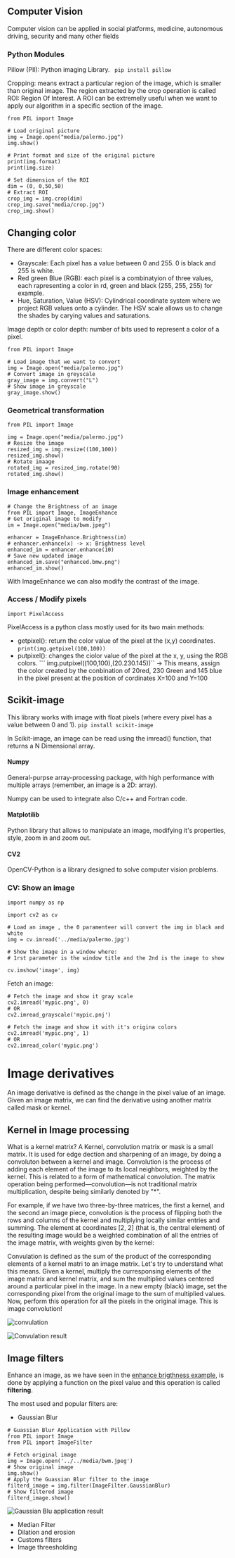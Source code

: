 ## Computer Vision

Computer vision can be applied in social platforms, medicine, autonomous driving, security and many other fields

### Python Modules

Pillow (PIl): Python imaging Library. 
``` pip install pillow```

Cropping: means extract a particular region of the image, which is smaller than original image. The region extracted by the crop operation is called ROI: Region Of Interest. A ROI can be extremelly useful when we want to apply our algorithm in a specific section of the image. 


```
from PIL import Image

# Load original picture
img = Image.open("media/palermo.jpg")
img.show()

# Print format and size of the original picture
print(img.format)
print(img.size)

# Set dimension of the ROI
dim = (0, 0,50,50)
# Extract ROI
crop_img = img.crop(dim)
crop_img.save("media/crop.jpg")
crop_img.show()
```

## Changing color 

There are different color spaces:
* Grayscale: Each pixel has a value between 0 and 255. 0 is black and 255 is white. 
* Red green Blue (RGB): each pixel is a combinatyion of three values, each rapresenting a color in rd, green and black (255, 255, 255) for example.
* Hue, Saturation, Value (HSV): Cylindrical coordinate system where we project RGB values onto a cylinder. The HSV scale allows us to change the shades by carying values and saturations. 

Image depth or color depth: number of bits used to represent a color of a pixel. 
```
from PIL import Image

# Load image that we want to convert
img = Image.open("media/palermo.jpg")
# Convert image in greyscale
gray_image = img.convert("L")
# Show image in greyscale
gray_image.show()
```

### Geometrical transformation

```
from PIL import Image

img = Image.open("media/palermo.jpg")
# Resize the image
resized_img = img.resize((100,100))
resized_img.show()
# Rotate imaage
rotated_img = resized_img.rotate(90)
rotated_img.show()
```

### Image enhancement

```
# Change the Brightness of an image
from PIL import Image, ImageEnhance
# Get original image to modify
im = Image.open("media/bwm.jpeg")

enhancer = ImageEnhance.Brightness(im)
# enhancer.enhance(x) -> x: Brightness level
enhanced_im = enhancer.enhance(10)
# Save new updated image
enhanced_im.save("enhanced.bmw.png")
enhanced_im.show()
```

With ImageEnhance we can also modify the contrast of the image. 

### Access / Modify pixels

```
import PixelAccess
```
PixelAccess is a python class mostly used for its two main methods:
* getpixel(): return the color value of the pixel at the (x,y) coordinates. ```print(img.getpixel(100,100))```
* putpixel(): changes the ciolor value of the pixel at the x, y, using the RGB colors. ``` img.putpixel((100,100),(20.230.145))`` -> This means, assign the color created by the conbination of 20red, 230 Green and 145 blue in the pixel present at the position of cordinates X=100 and Y=100

## Scikit-image

This library works with image with float pixels (where every pixel has a value between 0 and 1).
```pip install scikit-image```

In Scikit-image, an image can be read using the imread() function, that returns a N Dimensional array. 


#### Numpy

General-purpse array-processing package, with high performance with multiple arrays (remember, an image is a 2D: array).

Numpy can be used to integrate also C/c++ and Fortran code.

#### Matplotilib

Python library that allows to manipulate an image, modifying it's properties, style, zoom in and zoom out. 

#### CV2
OpenCV-Python is a library designed to solve computer vision problems.

### CV:  Show an image

```
import numpy as np

import cv2 as cv

# Load an image , the 0 paramenteer will convert the img in black and white
img = cv.imread('../media/palermo.jpg')

# Show the image in a window where: 
# 1rst parameter is the window title and the 2nd is the image to show

cv.imshow('image', img)
 ```
Fetch an image:
```
# Fetch the image and show it gray scale
cv2.imread('mypic.png', 0)
# OR
cv2.imread_grayscale('mypic.pnj')  
```
```
# Fetch the image and show it with it's origina colors
cv2.imread('mypic.png', 1)
# OR
cv2.imread_color('mypic.png')
```

# Image derivatives

An image derivative is defined as the change in the pixel value of an image.
Given an image matrix, we can find the derivative using another matrix called mask or kernel. 

## Kernel in Image processing

What is a kernel matrix?
A Kernel, convolution matrix or mask is a small matrix. It is used for edge dection and sharpening of an image, by doing a convoluton between a kernel and image.
Convolution is the process of adding each element of the image to its local neighbors, weighted by the kernel. This is related to a form of mathematical convolution. The matrix operation being performed—convolution—is not traditional matrix multiplication, despite being similarly denoted by "*".

For example, if we have two three-by-three matrices, the first a kernel, and the second an image piece, convolution is the process of flipping both the rows and columns of the kernel and multiplying locally similar entries and summing. The element at coordinates [2, 2] (that is, the central element) of the resulting image would be a weighted combination of all the entries of the image matrix, with weights given by the kernel:

Convulation is defined as the sum of the product of the corresponding elements of a kernel matri to an image matrix. 
Let's try to understand what this means. 
Given a kernel, multiply the curresponsing elements of the image matrix and kernel matrix, and sum the multiplied values centered around a particular pixel in the image. In a new empty (black) image, set
the corresponding pixel from the original image to the sum of multiplied values.
Now, perform this operation for all the pixels in the original image. This is image
convolution!

![convulation](tutorial_medias/convulation.png)

![Convulation result](tutorial_medias/convulation_result.png)


## Image filters

Enhance an image, as we have seen in the [enhance brigthness example](source/with-with-pillow/brightness_enhancement.py), is done by applying a function on the pixel value and this operation is called **filtering**.

The most used and popular filters are:
* Gaussian Blur
```
# Guassian Blur Application with Pillow
from PIL import Image
from PIL import ImageFilter

# Fetch original image
img = Image.open('../../media/bwm.jpeg')
# Show original image
img.show()
# Apply the Guassian Blur filter to the image
filterd_image = img.filter(ImageFilter.GaussianBlur)
# Show filtered image
filterd_image.show()
```
![Gaussian Blu application result](tutorial_medias/gaussianApplication.png)


* Median Filter
* Dilation and erosion
* Customs filters
* Image threesholding




